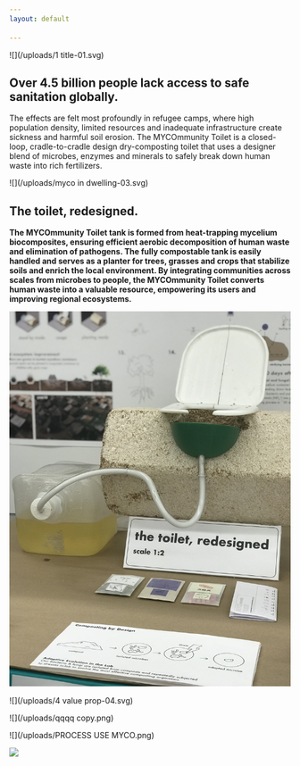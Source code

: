 ```yaml
---
layout: default

---
```

![](/uploads/1 title-01.svg)

## Over 4.5 billion people lack access to safe sanitation globally.

The effects are felt most profoundly in refugee camps, where high population density, limited resources and inadequate infrastructure create sickness and harmful soil erosion. The MYCOmmunity Toilet is a closed-loop, cradle-to-cradle design dry-composting toilet that uses a designer blend of microbes, enzymes and minerals to safely break down human waste into rich fertilizers.

![](/uploads/myco in dwelling-03.svg)

## The toilet, redesigned.

**The MYCOmmunity Toilet tank is formed from heat-trapping mycelium biocomposites, ensuring efficient aerobic decomposition of human waste and elimination of pathogens. The fully compostable tank is easily handled and serves as a planter for trees, grasses and crops that stabilize soils and enrich the local environment. By integrating communities across scales from microbes to people, the MYCOmmunity Toilet converts human waste into a valuable resource, empowering its users and improving regional ecosystems.**

![](/uploads/IMG_7251.jpg)

![](/uploads/4 value prop-04.svg)

![](/uploads/qqqq copy.png)

![](/uploads/PROCESS USE MYCO.png)

![](/uploads/diagrams.png)